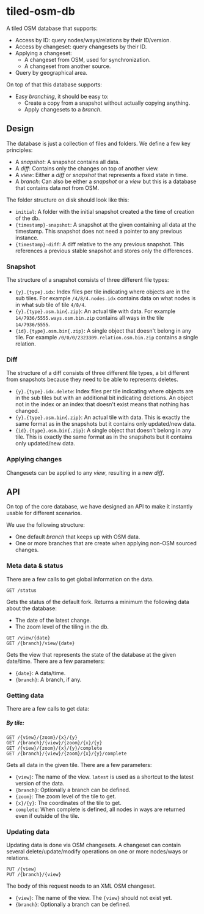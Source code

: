 # tiled-osm-db

A tiled OSM database that supports:

- Access by ID: query nodes/ways/relations by their ID/version.
- Access by changeset: query changesets by their ID.
- Applying a changeset:
  - A changeset from OSM, used for synchronization.
  - A changeset from another source.
- Query by geographical area.

On top of that this database supports:

- Easy _branching_, it should be easy to:
  - Create a copy from a snapshot without actually copying anything.
  - Apply changesets to a _branch_.
  
## Design

The database is just a collection of files and folders. We define a few key principles:

- A _snapshot_: A snapshot contains all data.
- A _diff_: Contains only the changes on top of another view. 
- A _view_: Either a _diff_ or _snapshot_ that represents a fixed state in time.
- A _branch_: Can also be either a _snapshot_ or a _view_ but this is a database that contains data not from OSM.

The folder structure on disk should look like this:

- `initial`: A folder with the initial snapshot created a the time of creation of the db.
- `{timestamp}-snapshot`: A snapshot at the given containing all data at the timestamp. This snapshot does not need a pointer to any previous instance.
- `{timestamp}-diff`: A diff relative to the any previous snapshot. This references a previous stable snapshot and stores only the differences.

### Snapshot

The structure of a snapshot consists of three different file types:

- `{y}.{type}.idx`: Index files per tile indicating where objects are in the sub tiles. For example `/4/8/4.nodes.idx` contains data on what nodes is in what sub tile of tile `4/8/4`.
- `{y}.{type}.osm.bin{.zip}`: An actual tile with data. For example `14/7936/5555.ways.osm.bin.zip` contains all ways in the tile `14/7936/5555`.
- `{id}.{type}.osm.bin{.zip}`: A single object that doesn't belong in any tile. For example `/0/0/0/2323309.relation.osm.bin.zip` contains a single relation.

### Diff

The structure of a diff consists of three different file types, a bit different from snapshots because they need to be able to represents deletes.

- `{y}.{type}.idx.delete`: Index files per tile indicating where objects are in the sub tiles but with an additional bit indicating deletions. An object not in the index or an index that doesn't exist means that nothing has changed.
- `{y}.{type}.osm.bin{.zip}`: An actual tile with data. This is exactly the same format as in the snapshots but it contains only updated/new data.
- `{id}.{type}.osm.bin{.zip}`: A single object that doesn't belong in any tile. This is exactly the same format as in the snapshots but it contains only updated/new data.

### Applying changes

Changesets can be applied to any _view_, resulting in a new _diff_. 

## API

On top of the core database, we have designed an API to make it instantly usable for different scenarios.

We use the following structure:

- One default _branch_ that keeps up with OSM data.
- One or more branches that are create when applying non-OSM sourced changes. 

### Meta data & status

There are a few calls to get global information on the data.

`GET /status`  

Gets the status of the default fork. Returns a minimum the following data about the database:
 - The date of the latest change.
 - The zoom level of the tiling in the db.

`GET /view/{date}`  
`GET /{branch}/view/{date}`  

Gets the view that represents the state of the database at the given date/time. There are a few parameters:

- `{date}`: A data/time.
- `{branch}`: A branch, if any.

### Getting data

There are a few calls to get data:

##### By tile:

`GET /{view}/{zoom}/{x}/{y}`  
`GET /{branch}/{view}/{zoom}/{x}/{y}`  
`GET /{view}/{zoom}/{x}/{y}/complete`  
`GET /{branch}/{view}/{zoom}/{x}/{y}/complete`  

Gets all data in the given tile. There are a few parameters:

- `{view}`: The name of the view. `latest` is used as a shortcut to the latest version of the data.
- `{branch}`: Optionally a branch can be defined.
- `{zoom}`: The zoom level of the tile to get.
- `{x}/{y}`: The coordinates of the tile to get.
- `complete`: When complete is defined, all nodes in ways are returned even if outside of the tile.

### Updating data

Updating data is done via OSM changesets. A changeset can contain several delete/update/modify operations on one or more nodes/ways or relations.

`PUT /{view}`    
`PUT /{branch}/{view}`      

The body of this request needs to an XML OSM changeset. 

- `{view}`: The name of the view. The `{view}` should not exist yet.
- `{branch}`: Optionally a branch can be defined.